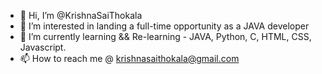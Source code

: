 - 👋 Hi, I’m @KrishnaSaiThokala
- 👀 I’m interested in landing a full-time opportunity as a JAVA developer
- 🌱 I’m currently learning && Re-learning - JAVA, Python, C, HTML, CSS, Javascript. 
- 📫 How to reach me @ krishnasaithokala@gmail.com

<!---
KrishnaSaiThokala/KrishnaSaiThokala is a ✨ special ✨ repository because its `README.md` (this file) appears on your GitHub profile.
You can click the Preview link to take a look at your changes.
--->
